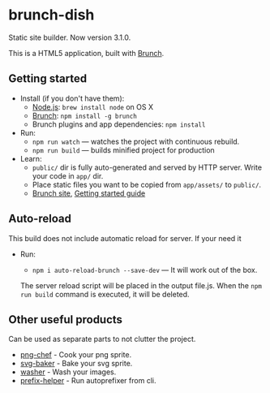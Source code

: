# brunch-dish

Static site builder. Now version 3.1.0.

This is a HTML5 application, built with [Brunch](http://brunch.io).

## Getting started

- Install (if you don't have them):
  - [Node.js](http://nodejs.org): `brew install node` on OS X
  - [Brunch](http://brunch.io): `npm install -g brunch`
  - Brunch plugins and app dependencies: `npm install`
- Run:
  - `npm run watch` — watches the project with continuous rebuild.
  - `npm run build` — builds minified project for production
- Learn:
  - `public/` dir is fully auto-generated and served by HTTP server. Write your code in `app/` dir.
  - Place static files you want to be copied from `app/assets/` to `public/`.
  - [Brunch site](http://brunch.io), [Getting started guide](https://github.com/brunch/brunch-guide#readme)

## Auto-reload

This build does not include automatic reload for server. If your need it

- Run:

  - `npm i auto-reload-brunch --save-dev` — It will work out of the box.

  The server reload script will be placed in the output file.js. When the `npm run build` command is executed, it will be deleted.

## Other useful products

Сan be used as separate parts to not clutter the project.

- [png-chef](https://github.com/ethcrawford/png-chef) - Cook your png sprite.
- [svg-baker](https://github.com/ethcrawford/svg-baker) - Bake your svg sprite.
- [washer](https://github.com/ethcrawford/washer) - Wash your images.
- [prefix-helper](https://github.com/ethcrawford/prefix-helper) - Run autoprefixer from cli.
